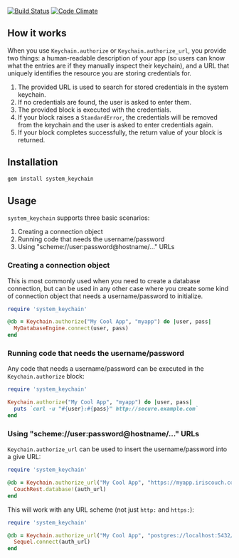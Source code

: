 [![Build Status](https://secure.travis-ci.org/avh4/system_keychain.png?branch=master)](http://travis-ci.org/avh4/system_keychain)
[![Code Climate](https://codeclimate.com/github/avh4/system_keychain.png)](https://codeclimate.com/github/avh4/system_keychain)

## How it works

When you use `Keychain.authorize` or `Keychain.authorize_url`, you provide two things: a human-readable description of your app (so users can know what the entries are if they manually inspect their keychain), and a URL that uniquely identifies the resource you are storing credentials for.

1. The provided URL is used to search for stored credentials in the system keychain.
2. If no credentials are found, the user is asked to enter them.
3. The provided block is executed with the credentials.
4. If your block raises a `StandardError`, the credentials will be removed from the keychain and the user is asked to enter credentials again.
5. If your block completes successfully, the return value of your block is returned.

## Installation

```bash
gem install system_keychain
```

## Usage

`system_keychain` supports three basic scenarios:

1. Creating a connection object
2. Running code that needs the username/password
3. Using "scheme://user:password@hostname/..." URLs

### Creating a connection object

This is most commonly used when you need to create a database connection, but can be used in any other case where you create some kind of connection object that needs a username/password to initialize.

```ruby
require 'system_keychain'

@db = Keychain.authorize("My Cool App", "myapp") do |user, pass|
  MyDatabaseEngine.connect(user, pass)
end
```

### Running code that needs the username/password

Any code that needs a username/password can be executed in the `Keychain.authorize` block:

```ruby
require 'system_keychain'

Keychain.authorize("My Cool App", "myapp") do |user, pass|
  puts `curl -u "#{user}:#{pass}" http://secure.example.com`
end
```

### Using "scheme://user:password@hostname/..." URLs

`Keychain.authorize_url` can be used to insert the username/password into a give URL:

```ruby
require 'system_keychain'

@db = Keychain.authorize_url("My Cool App", "https://myapp.iriscouch.com/mydb") do |auth_url|
  CouchRest.database!(auth_url)
end
```

This will work with any URL scheme (not just `http:` and `https:`):

```ruby
require 'system_keychain'

@db = Keychain.authorize_url("My Cool App", "postgres://localhost:5432/mydb") do |auth_url|
  Sequel.connect(auth_url)
end
```

